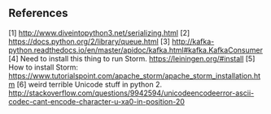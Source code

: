 ## References

[1] http://www.diveintopython3.net/serializing.html
[2] https://docs.python.org/2/library/queue.html
[3] http://kafka-python.readthedocs.io/en/master/apidoc/kafka.html#kafka.KafkaConsumer
[4] Need to install this thing to run Storm. https://leiningen.org/#install
[5] How to install Storm: https://www.tutorialspoint.com/apache_storm/apache_storm_installation.htm
[6] weird terrible Unicode stuff in python 2. http://stackoverflow.com/questions/9942594/unicodeencodeerror-ascii-codec-cant-encode-character-u-xa0-in-position-20